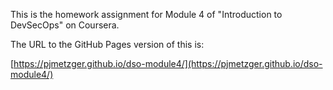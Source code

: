 This is the homework assignment for Module 4 of "Introduction to DevSecOps" on Coursera.

The URL to the GitHub Pages version of this is:

[https://pjmetzger.github.io/dso-module4/](https://pjmetzger.github.io/dso-module4/)
